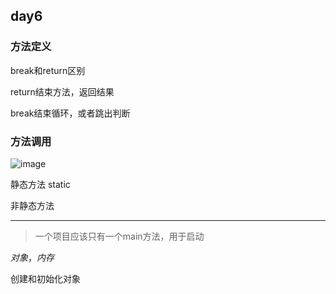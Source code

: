 ## day6
### 方法定义

break和return区别

return结束方法，返回结果

break结束循环，或者跳出判断

### 方法调用

![image](https://user-images.githubusercontent.com/91414286/188770765-39350b5d-1100-4968-99a5-efdf1af35ffb.png)

静态方法 static

非静态方法

---

>一个项目应该只有一个main方法，用于启动

*对象*，*内存*

创建和初始化对象
